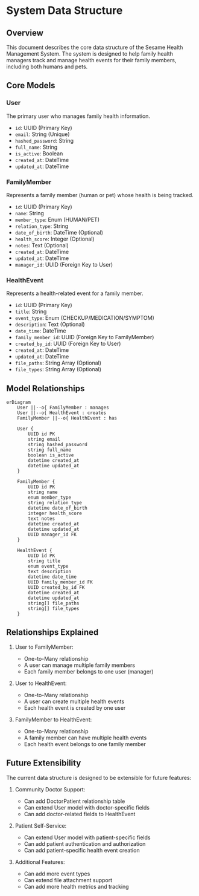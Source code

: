 # System Data Structure

## Overview
This document describes the core data structure of the Sesame Health Management System. The system is designed to help family health managers track and manage health events for their family members, including both humans and pets.

## Core Models

### User
The primary user who manages family health information.
- `id`: UUID (Primary Key)
- `email`: String (Unique)
- `hashed_password`: String
- `full_name`: String
- `is_active`: Boolean
- `created_at`: DateTime
- `updated_at`: DateTime

### FamilyMember
Represents a family member (human or pet) whose health is being tracked.
- `id`: UUID (Primary Key)
- `name`: String
- `member_type`: Enum (HUMAN/PET)
- `relation_type`: String
- `date_of_birth`: DateTime (Optional)
- `health_score`: Integer (Optional)
- `notes`: Text (Optional)
- `created_at`: DateTime
- `updated_at`: DateTime
- `manager_id`: UUID (Foreign Key to User)

### HealthEvent
Represents a health-related event for a family member.
- `id`: UUID (Primary Key)
- `title`: String
- `event_type`: Enum (CHECKUP/MEDICATION/SYMPTOM)
- `description`: Text (Optional)
- `date_time`: DateTime
- `family_member_id`: UUID (Foreign Key to FamilyMember)
- `created_by_id`: UUID (Foreign Key to User)
- `created_at`: DateTime
- `updated_at`: DateTime
- `file_paths`: String Array (Optional)
- `file_types`: String Array (Optional)

## Model Relationships

```mermaid
erDiagram
    User ||--o{ FamilyMember : manages
    User ||--o{ HealthEvent : creates
    FamilyMember ||--o{ HealthEvent : has

    User {
        UUID id PK
        string email
        string hashed_password
        string full_name
        boolean is_active
        datetime created_at
        datetime updated_at
    }

    FamilyMember {
        UUID id PK
        string name
        enum member_type
        string relation_type
        datetime date_of_birth
        integer health_score
        text notes
        datetime created_at
        datetime updated_at
        UUID manager_id FK
    }

    HealthEvent {
        UUID id PK
        string title
        enum event_type
        text description
        datetime date_time
        UUID family_member_id FK
        UUID created_by_id FK
        datetime created_at
        datetime updated_at
        string[] file_paths
        string[] file_types
    }
```

## Relationships Explained

1. User to FamilyMember:
   - One-to-Many relationship
   - A user can manage multiple family members
   - Each family member belongs to one user (manager)

2. User to HealthEvent:
   - One-to-Many relationship
   - A user can create multiple health events
   - Each health event is created by one user

3. FamilyMember to HealthEvent:
   - One-to-Many relationship
   - A family member can have multiple health events
   - Each health event belongs to one family member

## Future Extensibility

The current data structure is designed to be extensible for future features:

1. Community Doctor Support:
   - Can add DoctorPatient relationship table
   - Can extend User model with doctor-specific fields
   - Can add doctor-related fields to HealthEvent

2. Patient Self-Service:
   - Can extend User model with patient-specific fields
   - Can add patient authentication and authorization
   - Can add patient-specific health event creation

3. Additional Features:
   - Can add more event types
   - Can extend file attachment support
   - Can add more health metrics and tracking 